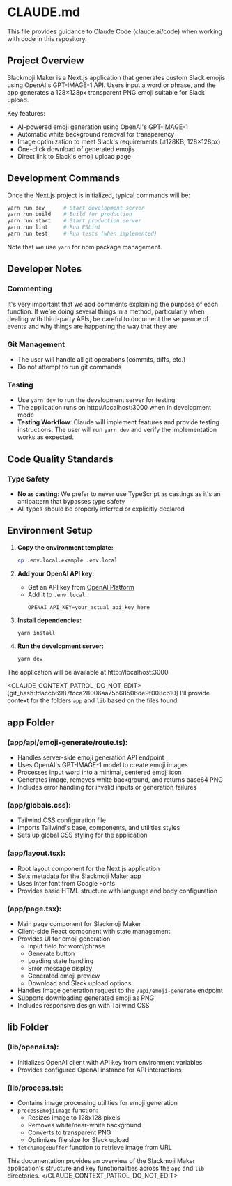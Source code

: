 # CLAUDE.md

This file provides guidance to Claude Code (claude.ai/code) when working with code in this repository.

## Project Overview

Slackmoji Maker is a Next.js application that generates custom Slack emojis using OpenAI's GPT-IMAGE-1 API. Users input a word or phrase, and the app generates a 128×128px transparent PNG emoji suitable for Slack upload.

Key features:
- AI-powered emoji generation using OpenAI's GPT-IMAGE-1
- Automatic white background removal for transparency
- Image optimization to meet Slack's requirements (≤128KB, 128×128px)
- One-click download of generated emojis
- Direct link to Slack's emoji upload page

## Development Commands

Once the Next.js project is initialized, typical commands will be:
```bash
yarn run dev      # Start development server
yarn run build    # Build for production
yarn run start    # Start production server
yarn run lint     # Run ESLint
yarn run test     # Run tests (when implemented)
```

Note that we use `yarn` for npm package management.

## Developer Notes

### Commenting
It's very important that we add comments explaining the purpose of each function. If we're doing several things in a method, particularly when dealing with third-party APIs, be careful to document the sequence of events and why things are happening the way that they are.

### Git Management
- The user will handle all git operations (commits, diffs, etc.)
- Do not attempt to run git commands

### Testing
- Use `yarn dev` to run the development server for testing
- The application runs on http://localhost:3000 when in development mode
- **Testing Workflow**: Claude will implement features and provide testing instructions. The user will run `yarn dev` and verify the implementation works as expected.

## Code Quality Standards

### Type Safety
- **No `as` casting**: We prefer to never use TypeScript `as` castings as it's an antipattern that bypasses type safety
- All types should be properly inferred or explicitly declared

## Environment Setup

1. **Copy the environment template:**
   ```bash
   cp .env.local.example .env.local
   ```

2. **Add your OpenAI API key:**
   - Get an API key from [OpenAI Platform](https://platform.openai.com/api-keys)
   - Add it to `.env.local`:
     ```
     OPENAI_API_KEY=your_actual_api_key_here
     ```

3. **Install dependencies:**
   ```bash
   yarn install
   ```

4. **Run the development server:**
   ```bash
   yarn dev
   ```

The application will be available at http://localhost:3000

<CLAUDE_CONTEXT_PATROL_DO_NOT_EDIT>
[git_hash:fdaccb6987fcca28006aa75b68506de9f008cb10]
I'll provide context for the folders `app` and `lib` based on the files found:

## app Folder

### (app/api/emoji-generate/route.ts):
- Handles server-side emoji generation API endpoint
- Uses OpenAI's GPT-IMAGE-1 model to create emoji images
- Processes input word into a minimal, centered emoji icon
- Generates image, removes white background, and returns base64 PNG
- Includes error handling for invalid inputs or generation failures

### (app/globals.css):
- Tailwind CSS configuration file
- Imports Tailwind's base, components, and utilities styles
- Sets up global CSS styling for the application

### (app/layout.tsx):
- Root layout component for the Next.js application
- Sets metadata for the Slackmoji Maker app
- Uses Inter font from Google Fonts
- Provides basic HTML structure with language and body configuration

### (app/page.tsx):
- Main page component for Slackmoji Maker
- Client-side React component with state management
- Provides UI for emoji generation:
  - Input field for word/phrase
  - Generate button
  - Loading state handling
  - Error message display
  - Generated emoji preview
  - Download and Slack upload options
- Handles image generation request to the `/api/emoji-generate` endpoint
- Supports downloading generated emoji as PNG
- Includes responsive design with Tailwind CSS

## lib Folder

### (lib/openai.ts):
- Initializes OpenAI client with API key from environment variables
- Provides configured OpenAI instance for API interactions

### (lib/process.ts):
- Contains image processing utilities for emoji generation
- `processEmojiImage` function:
  - Resizes image to 128x128 pixels
  - Removes white/near-white background
  - Converts to transparent PNG
  - Optimizes file size for Slack upload
- `fetchImageBuffer` function to retrieve image from URL

This documentation provides an overview of the Slackmoji Maker application's structure and key functionalities across the `app` and `lib` directories.
</CLAUDE_CONTEXT_PATROL_DO_NOT_EDIT>
